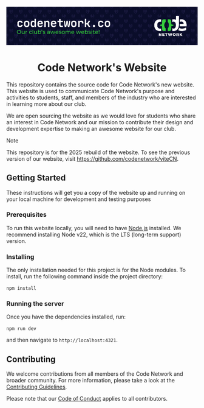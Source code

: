 ![codenetwork.co - Our club's awesome website](.github/assets/banner.png)

<div align="center">
<h1>Code Network's Website</h1>
</div>
This repository contains the source code for Code Network's new website. This website is used to communicate Code Network's purpose and activities to students, staff, and members of the industry who are interested in learning more about our club.

We are open sourcing the website as we would love for students who share an interest in Code Network and our mission to contribute their design and development expertise to making an awesome website for our club.

> [!NOTE]
> This repository is for the 2025 rebuild of the website. To see the previous version of our website, visit https://github.com/codenetwork/viteCN.

## Getting Started

These instructions will get you a copy of the website up and running on your local machine for development and testing purposes

### Prerequisites

To run this website locally, you will need to have [Node.js](https://nodejs.org/en) installed. We recommend installing Node v22, which is the LTS (long-term support) version.

### Installing

The only installation needed for this project is for the Node modules. To install, run the following command inside the project directory:

```
npm install
```

### Running the server

Once you have the dependencies installed, run:

```
npm run dev
```

and then navigate to `http://localhost:4321`.

## Contributing

We welcome contributions from all members of the Code Network and broader community. For more information, please take a look at the [Contributing Guidelines](./CONTRIBUTING.md).

Please note that our [Code of Conduct](./CODE_OF_CONDUCT.md) applies to all contributors.
